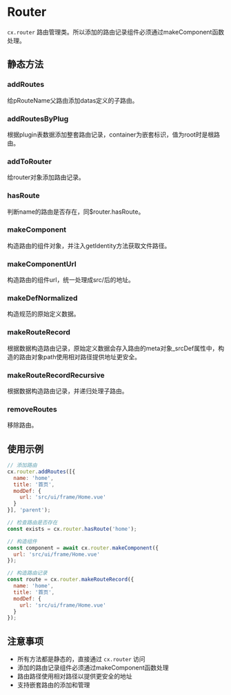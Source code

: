 # Router

`cx.router` 路由管理类。所以添加的路由记录组件必须通过makeComponent函数处理。

## 静态方法

### addRoutes
给pRouteName父路由添加datas定义的子路由。

### addRoutesByPlug
根据plugin表数据添加整套路由记录，container为嵌套标识，值为root时是根路由。

### addToRouter
给router对象添加路由记录。

### hasRoute
判断name的路由是否存在，同$router.hasRoute。

### makeComponent
构造路由的组件对象，并注入getIdentity方法获取文件路径。

### makeComponentUrl
构造路由的组件url，统一处理成src/后的地址。

### makeDefNormalized
构造规范的原始定义数据。

### makeRouteRecord
根据数据构造路由记录，原始定义数据会存入路由的meta对象_srcDef属性中，构造的路由对象path使用相对路径提供地址更安全。

### makeRouteRecordRecursive
根据数据构造路由记录，并递归处理子路由。

### removeRoutes
移除路由。

## 使用示例

```javascript
// 添加路由
cx.router.addRoutes([{
  name: 'home',
  title: '首页',
  modDef: {
    url: 'src/ui/frame/Home.vue'
  }
}], 'parent');

// 检查路由是否存在
const exists = cx.router.hasRoute('home');

// 构造组件
const component = await cx.router.makeComponent({
  url: 'src/ui/frame/Home.vue'
});

// 构造路由记录
const route = cx.router.makeRouteRecord({
  name: 'home',
  title: '首页',
  modDef: {
    url: 'src/ui/frame/Home.vue'
  }
});
```

## 注意事项

- 所有方法都是静态的，直接通过 `cx.router` 访问
- 添加的路由记录组件必须通过makeComponent函数处理
- 路由路径使用相对路径以提供更安全的地址
- 支持嵌套路由的添加和管理 